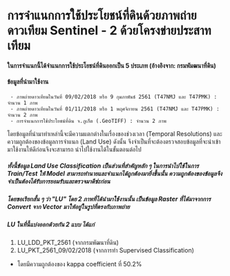 # การจำแนกการใช้ประโยชน์ที่ดินด้วยภาพถ่ายดาวเทียม Sentinel - 2 ด้วยโครงข่ายประสาทเทียม
#### ในการจำแนกนี้ได้จำแนกการใช้ประโยชน์ที่ดินออกเป็น 5 ประเภท (อ้างอิงจาก: กรมพัมฒนาที่ดิน)
#### ข้อมูลที่นำมาใช้งาน
     - ภาพถ่ายดาวเทียมในวันที่ 09/02/2018 หรือ 9 กุมภาพันธ์ 2561 (T47NMJ และ T47PMK) : จำนวน 1 ภาพ
     - ภาพถ่ายดาวเทียมในวันที่ 01/11/2018 หรือ 1 พฤศจิกายน 2561 (T47NMJ และ T47PMK) : จำนวน 2 ภาพ
     - การจำแนกการใช้ประโยชน์ที่ดิน จ.ภูเก็ต (.GeoTIFF) : จำนวน 2 ภาพ
โดยข้อมูลที่นำมาทำเหล่านี้จะมีความแตกต่างในเรื่องของช่วงเวลา (Temporal Resolutions) และความถูกต้องของข้อมูลการจำแนก (Land Use)
ดังนั้น จึงจำเป็นที่จะต้องตรวจสอบข้อมูลที่จะนำเข้ามาใช้งานให้ดีก่อนจึงจะสามารถ นำไปใช้งานได้ในขั้นตอนต่อไป
##### ทั้งนี้ข้อมูล Land Use Classification เป็นส่วนที่สำคัญหลัก ๆ ในการนำไปใช้ในการ Train/Test ให้ Model สามารถทำนายและจำแนกได้ถูกต้องมายิ่งขึ้นนั้น ความถูกต้องของข้อมูลจึงจำเป็นต้องได้รับการยอมรับและตรวจมาดีซ่ะก่อน
##### โดยขอเรียกสั้น ๆ ว่า "LU" โดย 2 ภาพที่ได้นำมาใช้งานนั้น เป็นข้อมูล Raster ที่ได้มาจากการ Convert จาก Vector มาให้อยู่ในรูปที่ตรงกับภาพถ่าย
##### LU ในที่นี้แบ่งออกด้วยกัน 2 แบบ ได้แก่
1. LU_LDD_PKT_2561 (จากกรมพัฒนาที่ดิน)
2. LU_PKT_2561_09/02/2018 (จากการทำ Supervised Classification)
- โดยมีความถูกต้องของ kappa coefficient ที่ 50.2% 
